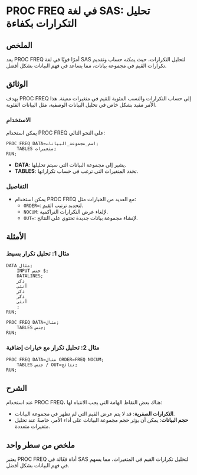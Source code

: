 <!--
Meta Description: # PROC FREQ في لغة SAS: تحليل التكرارات بكفاءة ## الملخص يعد PROC FREQ أمرًا قويًا في لغة SAS لتحليل التكرارات، حيث يمكنه حساب وتقديم تكرارات القيم في...
Meta Keywords: freq, proc, البيانات, sas, تحليل
-->

# PROC FREQ في لغة SAS: تحليل التكرارات بكفاءة

## الملخص
يعد PROC FREQ أمرًا قويًا في لغة SAS لتحليل التكرارات، حيث يمكنه حساب وتقديم تكرارات القيم في مجموعة بيانات، مما يساعد في فهم البيانات بشكل أفضل.

## الوثائق
يهدف PROC FREQ إلى حساب التكرارات والنسب المئوية للقيم في متغيرات معينة. هذا الأمر مفيد بشكل خاص في تحليل البيانات الوصفية، مثل البيانات الفئوية.

### الاستخدام
يمكن استخدام PROC FREQ على النحو التالي:
```sas
PROC FREQ DATA=اسم_مجموعة_البيانات;
    TABLES متغيرات;
RUN;
```
- **DATA**: يشير إلى مجموعة البيانات التي سيتم تحليلها.
- **TABLES**: تحدد المتغيرات التي ترغب في حساب تكراراتها.

### التفاصيل
- يمكن استخدام PROC FREQ مع العديد من الخيارات مثل:
  - `ORDER=`: لتحديد ترتيب القيم.
  - `NOCUM`: لإلغاء عرض التكرارات التراكمية.
  - `OUT=`: لإنشاء مجموعة بيانات جديدة تحتوي على النتائج.

## الأمثلة
### مثال 1: تحليل تكرار بسيط
```sas
DATA مثال;
    INPUT جنس $;
    DATALINES;
    ذكر
    أنثى
    ذكر
    ذكر
    أنثى
    ;
RUN;

PROC FREQ DATA=مثال;
    TABLES جنس;
RUN;
```

### مثال 2: تحليل تكرار مع خيارات إضافية
```sas
PROC FREQ DATA=مثال ORDER=FREQ NOCUM;
    TABLES جنس / OUT=نتائج;
RUN;
```

## الشرح
عند استخدام PROC FREQ، هناك بعض النقاط الهامة التي يجب الانتباه لها:
- **التكرارات الصفرية**: قد لا يتم عرض القيم التي لم تظهر في مجموعة البيانات.
- **حجم البيانات**: يمكن أن يؤثر حجم مجموعة البيانات على أداء الأمر، خاصةً عند تحليل متغيرات متعددة.

## ملخص من سطر واحد
يعتبر PROC FREQ أداة فعّالة في SAS لتحليل تكرارات القيم في المتغيرات، مما يسهم في فهم البيانات بشكل أفضل.